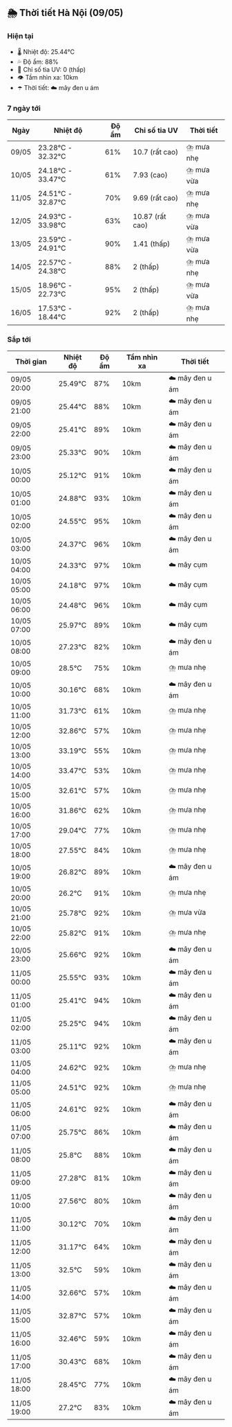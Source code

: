 ## 🌦️ Thời tiết Hà Nội (09/05)

### Hiện tại

- 🌡️ Nhiệt độ: 25.44℃
- 💦 Độ ẩm: 88%
- 🌟 Chỉ số tia UV: 0 (thấp)
- 👁️ Tầm nhìn xa: 10km
- ☂️ Thời tiết: ☁️ mây đen u ám

### 7 ngày tới

| Ngày | Nhiệt độ | Độ ẩm | Chỉ số tia UV | Thời tiết |
| --- | --- | --- | --- | --- |
| 09/05 | 23.28℃ - 32.32℃ | 61% | 10.7 (rất cao) | ⛈️ mưa nhẹ |
| 10/05 | 24.18℃ - 33.47℃ | 61% | 7.93 (cao) | ⛈️ mưa vừa |
| 11/05 | 24.51℃ - 32.87℃ | 70% | 9.69 (rất cao) | ⛈️ mưa nhẹ |
| 12/05 | 24.93℃ - 33.98℃ | 63% | 10.87 (rất cao) | ⛈️ mưa vừa |
| 13/05 | 23.59℃ - 24.91℃ | 90% | 1.41 (thấp) | ⛈️ mưa vừa |
| 14/05 | 22.57℃ - 24.38℃ | 88% | 2 (thấp) | ⛈️ mưa nhẹ |
| 15/05 | 18.96℃ - 22.73℃ | 95% | 2 (thấp) | ⛈️ mưa vừa |
| 16/05 | 17.53℃ - 18.44℃ | 92% | 2 (thấp) | ⛈️ mưa nhẹ |

### Sắp tới

| Thời gian | Nhiệt độ | Độ ẩm | Tầm nhìn xa | Thời tiết |
| --- | --- | --- | --- | --- |
| 09/05 20:00 | 25.49℃ | 87% | 10km | ☁️ mây đen u ám |
| 09/05 21:00 | 25.44℃ | 88% | 10km | ☁️ mây đen u ám |
| 09/05 22:00 | 25.41℃ | 89% | 10km | ☁️ mây đen u ám |
| 09/05 23:00 | 25.33℃ | 90% | 10km | ☁️ mây đen u ám |
| 10/05 00:00 | 25.12℃ | 91% | 10km | ☁️ mây đen u ám |
| 10/05 01:00 | 24.88℃ | 93% | 10km | ☁️ mây đen u ám |
| 10/05 02:00 | 24.55℃ | 95% | 10km | ☁️ mây đen u ám |
| 10/05 03:00 | 24.37℃ | 96% | 10km | ☁️ mây đen u ám |
| 10/05 04:00 | 24.33℃ | 97% | 10km | ☁️ mây cụm |
| 10/05 05:00 | 24.18℃ | 97% | 10km | ☁️ mây cụm |
| 10/05 06:00 | 24.48℃ | 96% | 10km | ☁️ mây cụm |
| 10/05 07:00 | 25.97℃ | 89% | 10km | ☁️ mây cụm |
| 10/05 08:00 | 27.23℃ | 82% | 10km | ☁️ mây đen u ám |
| 10/05 09:00 | 28.5℃ | 75% | 10km | ⛈️ mưa nhẹ |
| 10/05 10:00 | 30.16℃ | 68% | 10km | ☁️ mây đen u ám |
| 10/05 11:00 | 31.73℃ | 61% | 10km | ⛈️ mưa nhẹ |
| 10/05 12:00 | 32.86℃ | 57% | 10km | ⛈️ mưa nhẹ |
| 10/05 13:00 | 33.19℃ | 55% | 10km | ⛈️ mưa nhẹ |
| 10/05 14:00 | 33.47℃ | 53% | 10km | ⛈️ mưa nhẹ |
| 10/05 15:00 | 32.61℃ | 57% | 10km | ⛈️ mưa nhẹ |
| 10/05 16:00 | 31.86℃ | 62% | 10km | ⛈️ mưa nhẹ |
| 10/05 17:00 | 29.04℃ | 77% | 10km | ⛈️ mưa nhẹ |
| 10/05 18:00 | 27.55℃ | 84% | 10km | ⛈️ mưa nhẹ |
| 10/05 19:00 | 26.82℃ | 89% | 10km | ☁️ mây đen u ám |
| 10/05 20:00 | 26.2℃ | 91% | 10km | ⛈️ mưa nhẹ |
| 10/05 21:00 | 25.78℃ | 92% | 10km | ⛈️ mưa vừa |
| 10/05 22:00 | 25.82℃ | 91% | 10km | ⛈️ mưa nhẹ |
| 10/05 23:00 | 25.66℃ | 92% | 10km | ☁️ mây đen u ám |
| 11/05 00:00 | 25.55℃ | 93% | 10km | ☁️ mây đen u ám |
| 11/05 01:00 | 25.41℃ | 94% | 10km | ☁️ mây đen u ám |
| 11/05 02:00 | 25.25℃ | 94% | 10km | ☁️ mây đen u ám |
| 11/05 03:00 | 25.11℃ | 92% | 10km | ☁️ mây đen u ám |
| 11/05 04:00 | 24.62℃ | 92% | 10km | ⛈️ mưa nhẹ |
| 11/05 05:00 | 24.51℃ | 92% | 10km | ⛈️ mưa nhẹ |
| 11/05 06:00 | 24.61℃ | 92% | 10km | ☁️ mây đen u ám |
| 11/05 07:00 | 25.75℃ | 86% | 10km | ☁️ mây đen u ám |
| 11/05 08:00 | 25.8℃ | 88% | 10km | ☁️ mây đen u ám |
| 11/05 09:00 | 27.28℃ | 81% | 10km | ☁️ mây đen u ám |
| 11/05 10:00 | 27.56℃ | 80% | 10km | ☁️ mây đen u ám |
| 11/05 11:00 | 30.12℃ | 70% | 10km | ☁️ mây đen u ám |
| 11/05 12:00 | 31.17℃ | 64% | 10km | ☁️ mây đen u ám |
| 11/05 13:00 | 32.5℃ | 59% | 10km | ☁️ mây đen u ám |
| 11/05 14:00 | 32.66℃ | 57% | 10km | ☁️ mây đen u ám |
| 11/05 15:00 | 32.87℃ | 57% | 10km | ☁️ mây đen u ám |
| 11/05 16:00 | 32.46℃ | 59% | 10km | ☁️ mây đen u ám |
| 11/05 17:00 | 30.43℃ | 68% | 10km | ☁️ mây đen u ám |
| 11/05 18:00 | 28.45℃ | 77% | 10km | ☁️ mây đen u ám |
| 11/05 19:00 | 27.2℃ | 83% | 10km | ☁️ mây đen u ám |

